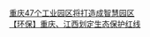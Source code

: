   
[重庆47个工业园区将打造成智慧园区](http://www.dianyue.me/archives/987/l484op7ycq55lxn1/)  
[【环保】重庆、江西划定生态保护红线](http://www.dianyue.me/archives/023/luxoxjnhge29lsfw/)